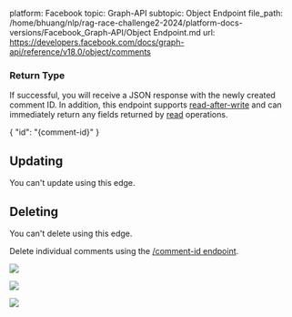 platform: Facebook
topic: Graph-API
subtopic: Object Endpoint
file_path: /home/bhuang/nlp/rag-race-challenge2-2024/platform-docs-versions/Facebook_Graph-API/Object Endpoint.md
url: https://developers.facebook.com/docs/graph-api/reference/v18.0/object/comments

### Return Type

If successful, you will receive a JSON response with the newly created comment ID. In addition, this endpoint supports [read-after-write](https://developers.facebook.com/docs/graph-api/using-graph-api#read-after-write) and can immediately return any fields returned by [read](https://developers.facebook.com/docs/graph-api/reference/object/comments#read) operations.

{
  "id": "{comment-id}"
}

## Updating

You can't update using this edge.

## Deleting

You can't delete using this edge.

Delete individual comments using the [/comment-id endpoint](https://developers.facebook.com/docs/graph-api/reference/comment/).

![](https://www.facebook.com/tr?id=675141479195042&ev=PageView&noscript=1)

![](https://www.facebook.com/tr?id=574561515946252&ev=PageView&noscript=1)

![](https://www.facebook.com/tr?id=1754628768090156&ev=PageView&noscript=1)